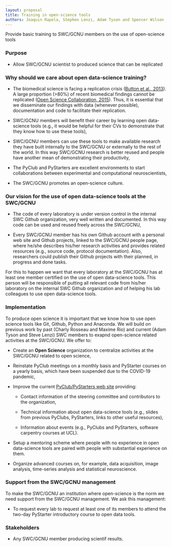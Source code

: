 ```yaml
---
layout: proposal
title: Training in open-science tools
authors: Joaquin Rapela, Stephen Lenzi, Adam Tyson and Spencer Wilson
---
```


Provide basic training to SWC/GCNU members on the use of open-science tools

### Purpose

- Allow SWC/GCNU scientist to produced science that can be replicated

### Why should we care about open data-science training?

- The biomedical science is facing a replication crisis ([Button et al., 2013](https://www.nature.com/articles/nrn3475)). A large proportion (>80%) of recent biomedical findings cannot be replicated ([Open Science Collaboration, 2015](https://science.sciencemag.org/content/349/6251/aac4716)). Thus, it is essential that we disseminate our findings with data (whenever possible), documentation and code to facilitate their replication.

- SWC/GCNU members will benefit their career by learning open data-science tools (e.g., it would be helpful for their CVs to demonstrate that they know how to use these tools),

- SWC/GCNU members can use these tools to make available research they have built internally to the SWC/GCNU or externally to the rest of the world. In this way SWC/GCNU research is better reused and people have another mean of demonstrating their productivity,

- The PyClub and PyStarters are excellent environments to start collaborations between experimental and computational neuroscientists,

- The SWC/GCNU promotes an open-science culture.

### Our vision for the use of open data-science tools at the SWC/GCNU

- The code of every laboratory is under version control in the internal SWC Github organization, very well written and documented. In this way code can be used and reused freely across the SWC/GCNU,

- Every SWC/GCNU member has his own Github account with a personal web site and Github projects, linked to the SWC/GCNU people page, where he/she describes his/her research activities and provides related resources (e.g., source code, protocol documentation). Also, researchers could publish their Github projects with their planned, in progress and done tasks.

For this to happen we want that every laboratory at the SWC/GCNU has at least one member certified on the use of open data-science tools. This person will be responsible of putting all relevant code from his/her laboratory on the internal SWC Github organization and of helping his lab colleagues to use open data-science tools.

### Implementation

To produce open science it is important that we know how to use open science tools like Git, Github, Python and Anaconda. We will build on previous work by past (Charly Rosseau and Maxime Rio) and current (Adam Tyson and Steve Lenzi) SWC members to exapnd open-science related activities at the SWC/GCNU. We offer to:

- Create an **Open Science** organization to centralize activities at the SWC/GCNU related to open science,

- Reinstate PyClub meetings on a monthly basis and PyStarter courses on a yearly basis, which have been suspended due to the COVID-19 pandemic,

- Improve the current [PyClub/PyStarters web site](https://sainsburywellcomecentre.github.io/pystarters/) providing:

    - Contact information of the steering committee and contributors to the organization,

    - Technical information about open data-science tools (e.g., slides from previous PyClubs, PyStarters, links to other useful resources),

    - Information about events (e.g., PyClubs and PyStarters, software carpentry courses at UCL).

- Setup a mentoring scheme where people with no experience in open data-science tools are paired with people with substantial experience on them.

- Organize advanced courses on, for example, data acquisition, image analysis, time-series analysis and statistical neuroscience.

### Support from the SWC/GCNU management

To make the SWC/GCNU an institution where open-science is the norm we need support from the SWC/GCNU management. We ask this management:

- To request every lab to request at least one of its members to attend the two-day PyStarter introductory course to open data tools.

### Stakeholders

- Any SWC/GCNU member producing scientif results.


